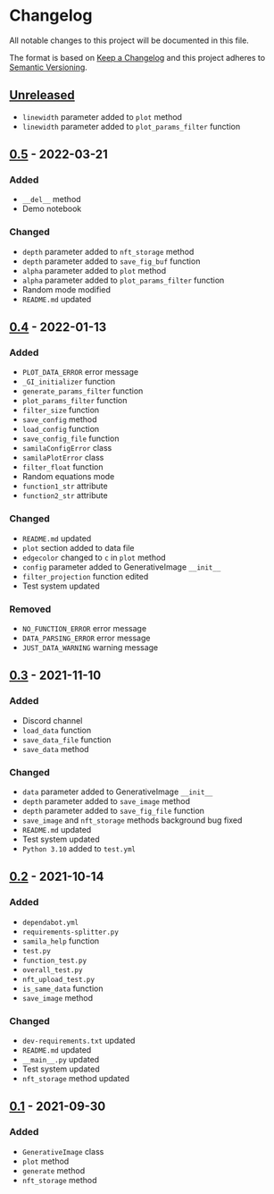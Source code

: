 # Changelog
All notable changes to this project will be documented in this file.

The format is based on [Keep a Changelog](http://keepachangelog.com/en/1.0.0/)
and this project adheres to [Semantic Versioning](http://semver.org/spec/v2.0.0.html).

## [Unreleased]
- `linewidth` parameter added to `plot` method
- `linewidth` parameter added to `plot_params_filter` function
## [0.5] - 2022-03-21
### Added
- `__del__` method
- Demo notebook
### Changed
- `depth` parameter added to `nft_storage` method
- `depth` parameter added to `save_fig_buf` function
- `alpha` parameter added to `plot` method
- `alpha` parameter added to `plot_params_filter` function
- Random mode modified
- `README.md` updated
## [0.4] - 2022-01-13
### Added
- `PLOT_DATA_ERROR` error message
- `_GI_initializer` function
- `generate_params_filter` function
- `plot_params_filter` function
- `filter_size` function
- `save_config` method
- `load_config` function
- `save_config_file` function
- `samilaConfigError` class
- `samilaPlotError` class
- `filter_float` function
- Random equations mode
- `function1_str` attribute
- `function2_str` attribute
### Changed
- `README.md` updated
- `plot` section added to data file
- `edgecolor` changed to `c` in `plot` method
- `config` parameter added to GenerativeImage `__init__`
- `filter_projection` function edited
- Test system updated
### Removed
- `NO_FUNCTION_ERROR` error message
- `DATA_PARSING_ERROR` error message
- `JUST_DATA_WARNING` warning message
## [0.3] - 2021-11-10
### Added
- Discord channel
- `load_data` function
- `save_data_file` function
- `save_data` method
### Changed
- `data` parameter added to GenerativeImage `__init__`
- `depth` parameter added to `save_image` method
- `depth` parameter added to `save_fig_file` function
- `save_image` and `nft_storage` methods background bug fixed
- `README.md` updated
- Test system updated
- `Python 3.10` added to `test.yml`
## [0.2] - 2021-10-14
### Added
- `dependabot.yml`
- `requirements-splitter.py`
- `samila_help` function
- `test.py`
- `function_test.py`
- `overall_test.py`
- `nft_upload_test.py`
- `is_same_data` function
- `save_image` method
### Changed
- `dev-requirements.txt` updated
- `README.md` updated
- `__main__.py` updated
- Test system updated
- `nft_storage` method updated
## [0.1] - 2021-09-30
### Added
- `GenerativeImage` class
- `plot` method
- `generate` method
- `nft_storage` method

[Unreleased]: https://github.com/sepandhaghighi/samila/compare/v0.5...dev
[0.5]: https://github.com/sepandhaghighi/samila/compare/v0.4...v0.5
[0.4]: https://github.com/sepandhaghighi/samila/compare/v0.3...v0.4
[0.3]: https://github.com/sepandhaghighi/samila/compare/v0.2...v0.3
[0.2]: https://github.com/sepandhaghighi/samila/compare/v0.1...v0.2
[0.1]: https://github.com/sepandhaghighi/samila/compare/1058677...v0.1



